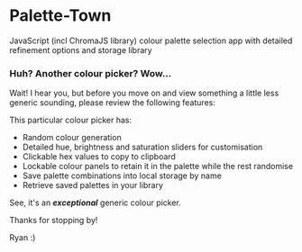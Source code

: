 # Palette-Town
JavaScript (incl ChromaJS library) colour palette selection app with detailed refinement options and storage library 

### Huh? Another colour picker? Wow...

Wait! I hear you, but before you move on and view something a little less generic sounding, please review the following features:

This particular colour picker has:

- Random colour generation
- Detailed hue, brightness and saturation sliders for customisation
- Clickable hex values to copy to clipboard
- Lockable colour panels to retain it in the palette while the rest randomise
- Save palette combinations into local storage by name
- Retrieve saved palettes in your library

See, it's an ***exceptional*** generic colour picker. 

Thanks for stopping by!

Ryan :)
